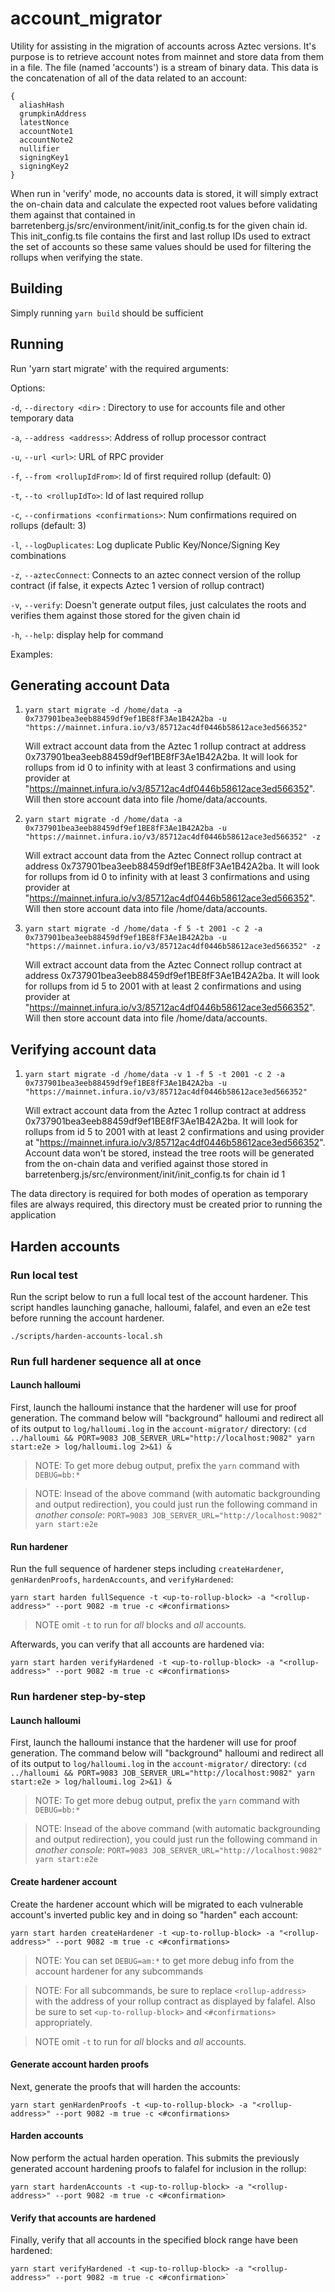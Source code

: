 # account_migrator

Utility for assisting in the migration of accounts across Aztec versions. It's purpose is to retrieve account notes from mainnet and store data from them in a file. The file (named 'accounts') is a stream of binary data. This data is the concatenation of all of the data related to an account:

```
{
  aliashHash
  grumpkinAddress
  latestNonce
  accountNote1
  accountNote2
  nullifier
  signingKey1
  signingKey2
}
```

When run in 'verify' mode, no accounts data is stored, it will simply extract the on-chain data and calculate the expected root values before validating them against that contained in barretenberg.js/src/environment/init/init_config.ts for the given chain id. This init_config.ts file contains the first and last rollup IDs used to extract the set of accounts so these same values should be used for filtering the rollups when verifying the state.

## Building

Simply running `yarn build` should be sufficient

## Running

Run 'yarn start migrate' with the required arguments:

Options:

`-d`, `--directory <dir>` : Directory to use for accounts file and other temporary data

`-a`, `--address <address>`: Address of rollup processor contract

`-u`, `--url <url>`: URL of RPC provider

`-f`, `--from <rollupIdFrom>`: Id of first required rollup (default: 0)

`-t`, `--to <rollupIdTo>`: Id of last required rollup

`-c`, `--confirmations <confirmations>`: Num confirmations required on rollups (default: 3)

`-l`, `--logDuplicates`: Log duplicate Public Key/Nonce/Signing Key combinations

`-z`, `--aztecConnect`: Connects to an aztec connect version of the rollup contract (if false, it expects Aztec 1 version of rollup contract)

`-v`, `--verify`: Doesn't generate output files, just calculates the roots and verifies them against those stored for the given chain id

`-h`, `--help`: display help for command

Examples:

## Generating account Data

1. `yarn start migrate -d /home/data -a 0x737901bea3eeb88459df9ef1BE8fF3Ae1B42A2ba -u "https://mainnet.infura.io/v3/85712ac4df0446b58612ace3ed566352"`

   Will extract account data from the Aztec 1 rollup contract at address 0x737901bea3eeb88459df9ef1BE8fF3Ae1B42A2ba. It will look for rollups from id 0 to infinity with at least 3 confirmations and using provider at "https://mainnet.infura.io/v3/85712ac4df0446b58612ace3ed566352". Will then store account data into file /home/data/accounts.

2. `yarn start migrate -d /home/data -a 0x737901bea3eeb88459df9ef1BE8fF3Ae1B42A2ba -u "https://mainnet.infura.io/v3/85712ac4df0446b58612ace3ed566352" -z`

   Will extract account data from the Aztec Connect rollup contract at address 0x737901bea3eeb88459df9ef1BE8fF3Ae1B42A2ba. It will look for rollups from id 0 to infinity with at least 3 confirmations and using provider at "https://mainnet.infura.io/v3/85712ac4df0446b58612ace3ed566352". Will then store account data into file /home/data/accounts.

3. `yarn start migrate -d /home/data -f 5 -t 2001 -c 2 -a 0x737901bea3eeb88459df9ef1BE8fF3Ae1B42A2ba -u "https://mainnet.infura.io/v3/85712ac4df0446b58612ace3ed566352" -z`

   Will extract account data from the Aztec Connect rollup contract at address 0x737901bea3eeb88459df9ef1BE8fF3Ae1B42A2ba. It will look for rollups from id 5 to 2001 with at least 2 confirmations and using provider at "https://mainnet.infura.io/v3/85712ac4df0446b58612ace3ed566352". Will then store account data into file /home/data/accounts.

## Verifying account data

1. `yarn start migrate -d /home/data -v 1 -f 5 -t 2001 -c 2 -a 0x737901bea3eeb88459df9ef1BE8fF3Ae1B42A2ba -u "https://mainnet.infura.io/v3/85712ac4df0446b58612ace3ed566352"`

   Will extract account data from the Aztec 1 rollup contract at address 0x737901bea3eeb88459df9ef1BE8fF3Ae1B42A2ba. It will look for rollups from id 5 to 2001 with at least 2 confirmations and using provider at "https://mainnet.infura.io/v3/85712ac4df0446b58612ace3ed566352". Account data won't be stored, instead the tree roots will be generated from the on-chain data and verified against those stored in barretenberg.js/src/environment/init/init_config.ts for chain id 1

The data directory is required for both modes of operation as temporary files are always required, this directory must be created prior to running the application

## Harden accounts

### Run local test

Run the script below to run a full local test of the account hardener. This script handles launching ganache, halloumi, falafel, and even an e2e test before running the account hardener.

```
./scripts/harden-accounts-local.sh
```

### Run full hardener sequence all at once

#### Launch halloumi

First, launch the halloumi instance that the hardener will use for proof generation. The command below will "background" halloumi and redirect all of its output to `log/halloumi.log` in the `account-migrator/` directory:
`(cd ../halloumi && PORT=9083 JOB_SERVER_URL="http://localhost:9082" yarn start:e2e > log/halloumi.log 2>&1) &`

> NOTE: To get more debug output, prefix the `yarn` command with `DEBUG=bb:*`

> NOTE: Insead of the above command (with automatic backgrounding and output redirection), you could just run the following command in _another console_: `PORT=9083 JOB_SERVER_URL="http://localhost:9082" yarn start:e2e`

#### Run hardener

Run the full sequence of hardener steps including `createHardener`, `genHardenProofs`, `hardenAccounts`, and `verifyHardened`:

```
yarn start harden fullSequence -t <up-to-rollup-block> -a "<rollup-address>" --port 9082 -m true -c <#confirmations>
```

> NOTE omit `-t` to run for _all_ blocks and _all_ accounts.

Afterwards, you can verify that all accounts are hardened via:

```
yarn start harden verifyHardened -t <up-to-rollup-block> -a "<rollup-address>" --port 9082 -m true -c <#confirmations>
```

### Run hardener step-by-step

#### Launch halloumi

First, launch the halloumi instance that the hardener will use for proof generation. The command below will "background" halloumi and redirect all of its output to `log/halloumi.log` in the `account-migrator/` directory:
`(cd ../halloumi && PORT=9083 JOB_SERVER_URL="http://localhost:9082" yarn start:e2e > log/halloumi.log 2>&1) &`

> NOTE: To get more debug output, prefix the `yarn` command with `DEBUG=bb:*`

> NOTE: Insead of the above command (with automatic backgrounding and output redirection), you could just run the following command in _another console_: `PORT=9083 JOB_SERVER_URL="http://localhost:9082" yarn start:e2e`

#### Create hardener account

Create the hardener account which will be migrated to each vulnerable account's inverted public key and in doing so "harden" each account:

```
yarn start harden createHardener -t <up-to-rollup-block> -a "<rollup-address>" --port 9082 -m true -c <#confirmations>
```

> NOTE: You can set `DEBUG=am:*` to get more debug info from the account hardener for any subcommands

> NOTE: For all subcommands, be sure to replace `<rollup-address>` with the address of your rollup contract as displayed by falafel. Also be sure to set `<up-to-rollup-block>` and `<#confirmations>` appropriately.

> NOTE omit `-t` to run for _all_ blocks and _all_ accounts.

#### Generate account harden proofs

Next, generate the proofs that will harden the accounts:

```
yarn start genHardenProofs -t <up-to-rollup-block> -a "<rollup-address>" --port 9082 -m true -c <#confirmations>
```

#### Harden accounts

Now perform the actual harden operation. This submits the previously generated account hardening proofs to falafel for inclusion in the rollup:

```
yarn start hardenAccounts -t <up-to-rollup-block> -a "<rollup-address>" --port 9082 -m true -c <#confirmation>
```

#### Verify that accounts are hardened

Finally, verify that all accounts in the specified block range have been hardened:

```
yarn start verifyHardened -t <up-to-rollup-block> -a "<rollup-address>" --port 9082 -m true -c <#confirmation>`
```
